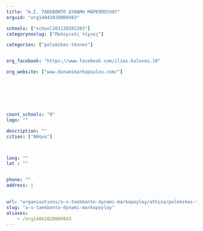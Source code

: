 ```yaml
---
title: "Α.Σ. ΤΑΕΚΒΟΝΤΟ ΔΥΝΑΜΗ ΜΑΡΚΟΠΟΥΛΟΥ"
orguid: "org14042020000943"

schools: ["school201120182203"]
categorynoslug: ["Πολεμικές τέχνες"]

categories: ["polemikes-texnes"]


org_facebook: "https://www.facebook.com/ilias.kolovos.10"

org_website: ["www.dunamimarkopoulou.com/"]







count_schools: "0"
logo: ""

description: ""
cities: ["Αθήνα"]



long: ""
lat : ""


phone: ""
address: |
    

url: "organisations/a-s-taekbonto-dynami-markopoyloy/athina/polemikes-texnes"
slug: "a-s-taekbonto-dynami-markopoyloy"
aliases:
    - /org14042020000943
---
```



